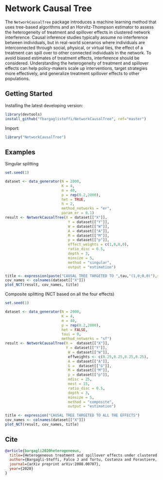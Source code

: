 # Network Causal Tree

The `NetworkCausalTree` package introduces a machine learning method that uses tree-based algorithms and an Horvitz-Thompson estimator to assess the heterogeneity of treatment and spillover effects in clustered network interference. Causal inference studies typically assume no interference between individuals, but in real-world scenarios where individuals are interconnected through social, physical, or virtual ties, the effect of a treatment can spill over to other connected individuals in the network. To avoid biased estimates of treatment effects, interference should be considered. Understanding the heterogeneity of treatment and spillover effects can help policy-makers scale up interventions, target strategies more effectively, and generalize treatment spillover effects to other populations.

## Getting Started

Installing the latest developing version: 

```r
library(devtools)
install_github("fbargaglistoffi/NetworkCausalTree", ref="master")
```

Import:

```r
library("NetworkCausalTree")
```

## Examples

Singular splitting
```r
set.seed(1)

dataset <- data_generator(N = 2000, 
                          K = 4,
                          m = 40, 
                          p = rep(0.2,2000), 
                          het = TRUE, 
                          h = 2, 
                          method_networks = "er", 
                          param_er = 0.1)
result <- NetworkCausalTree(X = dataset[["X"]],
                             Y = dataset[["Y"]],
                             W = dataset[["W"]], 
                             A = dataset[["A"]],
                             M = dataset[["M"]],
                             p = dataset[["p"]], 
                             effect_weights = c(1,0,0,0),
                             ratio_disc = 0.5,
                             depth = 3,
                             minsize = 5, 
                             method = "singular",
                             output = "estimation")

title <- expression(paste("CAUSAL TREE TARGETED TO ",tau,"(1,0;0,0)"),sep="")
cov_names <- colnames(dataset[["X"]])
plot_NCT(result, cov_names, title)
```

Composite splitting (NCT based on all the four effects)
```r
set.seed(1)

dataset <- data_generator(N = 2000, 
                          K = 4,
                          m = 40, 
                          p = rep(0.2,2000), 
                          het = FALSE, 
                          taui = 0, 
                          method_networks = "sf")
result <- NetworkCausalTree(X =  dataset[["X"]],
                            Y = dataset[["Y"]],
                             W = dataset[["W"]],
                             effweights <- c(0.25,0.25,0.25,0.25), 
                             A = dataset[["A"]],
                             G =  dataset[["G"]], 
                             M = dataset[["M"]],
                             p = dataset[["p"]], 
                             mdisc = 25, 
                             mest = 15,
                             ratio_disc = 0.5,
                             depth = 3,
                             minsize = 5, 
                             method = "composite",
                             output = "estimation")
                          
title <- expression("CAUSAL TREE TARGETED TO ALL THE EFFECTS")
cov_names <- colnames(dataset[["X"]])
plot_NCT(result, cov_names, title)
```

## Cite

```bibtex
@article{bargagli2020heterogeneous,
  title={Heterogeneous treatment and spillover effects under clustered network interference},
  author={Bargagli-Stoffi, Falco J and Tortu, Costanza and Forastiere, Laura},
  journal={arXiv preprint arXiv:2008.00707},
  year={2020}
}
```
